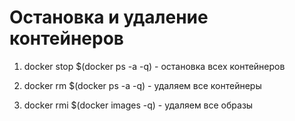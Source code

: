 # Остановка и удаление контейнеров

1. docker stop $(docker ps -a -q) - остановка всех контейнеров

2. docker rm $(docker ps -a -q) - удаляем все контейнеры 

3. docker rmi $(docker images -q) - удаляем все образы 